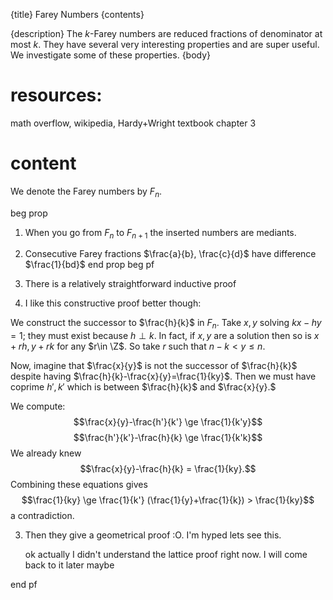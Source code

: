{title}
Farey Numbers
{contents}

{description}
The $k$-Farey numbers are reduced fractions of denominator at
most $k$. They have several very interesting properties and are
super useful. We investigate some of these properties.
{body}

# resources:
math overflow, wikipedia, Hardy+Wright textbook chapter 3

# content
We denote the Farey numbers by $F_n$. 

beg prop
1. When you go from $F_n$ to $F_{n+1}$ the inserted numbers are
mediants.
2. Consecutive Farey fractions $\frac{a}{b}, \frac{c}{d}$ have
   difference $\frac{1}{bd}$
end prop
beg pf
1. There is a relatively straightforward inductive proof

2. I like this constructive proof better though:

We construct the successor to $\frac{h}{k}$ in $F_n$.
Take $x,y$ solving $kx-hy = 1$; they must exist because $h\perp
k$. In fact, if $x,y$ are a solution then so is $x+rh,y+rk$ for
any $r\in \Z$.
So take $r$ such that  $n-k<y\le n$.

Now, imagine that $\frac{x}{y}$ is not the successor of $\frac{h}{k}$ despite having $\frac{h}{k}-\frac{x}{y}=\frac{1}{ky}$.
Then we must have coprime $h',k'$ which is between $\frac{h}{k}$
and $\frac{x}{y}.$

We compute:
$$\frac{x}{y}-\frac{h'}{k'} \ge \frac{1}{k'y}$$
$$\frac{h'}{k'}-\frac{h}{k} \ge \frac{1}{k'k}$$
We already knew
$$\frac{x}{y}-\frac{h}{k} = \frac{1}{ky}.$$
Combining these equations gives
$$\frac{1}{ky} \ge \frac{1}{k'} (\frac{1}{y}+\frac{1}{k}) > \frac{1}{ky}$$
a contradiction.

3. Then they give a geometrical proof :O. I'm hyped lets see
   this.

   ok actually I didn't understand the lattice proof right now.
   I will come  back to it later maybe


end pf


